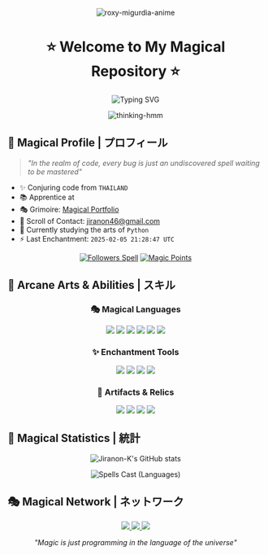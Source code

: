 <div align="center">
  
![roxy-migurdia-anime](https://github.com/user-attachments/assets/7919a10a-b747-483c-b4cd-ed35810125a2)



# ⭐ Welcome to My Magical Repository ⭐

<div align="center">
  <img src="https://readme-typing-svg.demolab.com?font=Fira+Code&pause=1000&color=9D72FF&center=true&vCenter=true&width=435&lines=Aspiring+Magic+Engineer;Innovation+Apprentice;Problem+Solving+Wizard" alt="Typing SVG" />
</div>


![thinking-hmm](https://github.com/user-attachments/assets/9e195bdf-27d7-4355-85dc-d9a97071ebea)




</div>

## 🌟 Magical Profile | プロフィール



> *"In the realm of code, every bug is just an undiscovered spell waiting to be mastered"*

* ✨ Conjuring code from `THAILAND`
* 📚 Apprentice at `                            `
* 🎭 Grimoire: [Magical Portfolio](http://jiranon-k.github.io/)
* 📜 Scroll of Contact: [jiranon46@gmail.com](mailto:jiranon46@gmail.com)
* 🔮 Currently studying the arts of `Python`
* ⚡ Last Enchantment: `2025-02-05 21:28:47 UTC`

<div align="center">
  
[![Followers Spell](https://img.shields.io/github/followers/Jiranon-K?logo=github&style=for-the-badge&color=9D72FF&labelColor=1a1b27)](https://www.github.com/Jiranon-K)
[![Magic Points](https://komarev.com/ghpvc/?username=Jiranon-K&style=for-the-badge&color=9D72FF&label=MAGIC+POINTS)](#)

</div>

## 💫 Arcane Arts & Abilities | スキル

<div align="center">

### 🎭 Magical Languages
<p align="center">
  <img src="https://img.shields.io/badge/C%23-9D72FF?style=for-the-badge&logo=csharp&logoColor=white"/>
  <img src="https://img.shields.io/badge/C++-AA77FF?style=for-the-badge&logo=cplusplus&logoColor=white"/>
  <img src="https://img.shields.io/badge/Java-B57DFF?style=for-the-badge&logo=java&logoColor=white"/>
  <img src="https://img.shields.io/badge/JavaScript-C183FF?style=for-the-badge&logo=javascript&logoColor=white"/>
  <img src="https://img.shields.io/badge/Python-CD89FF?style=for-the-badge&logo=python&logoColor=white"/>
  <img src="https://img.shields.io/badge/Php-CD89FF?style=for-the-badge&logo=php&logoColor=white"/>
</p>

### ✨ Enchantment Tools
<p align="center">
  <img src="https://img.shields.io/badge/HTML5-9D72FF?style=for-the-badge&logo=html5&logoColor=white"/>
  <img src="https://img.shields.io/badge/CSS3-AA77FF?style=for-the-badge&logo=css3&logoColor=white"/>
  <img src="https://img.shields.io/badge/Tailwind-B57DFF?style=for-the-badge&logo=tailwind-css&logoColor=white"/>
  <img src="https://img.shields.io/badge/Bootstrap-C183FF?style=for-the-badge&logo=bootstrap&logoColor=white"/>
</p>

### 🔮 Artifacts & Relics
<p align="center">
  <img src="https://img.shields.io/badge/VS_Code-9D72FF?style=for-the-badge&logo=visual%20studio%20code&logoColor=white"/>
  <img src="https://img.shields.io/badge/Git-AA77FF?style=for-the-badge&logo=git&logoColor=white"/>
  <img src="https://img.shields.io/badge/MySQL-B57DFF?style=for-the-badge&logo=mysql&logoColor=white"/>
  <img src="https://img.shields.io/badge/Figma-C183FF?style=for-the-badge&logo=figma&logoColor=white"/>
</p>

</div>

## 🌌 Magical Statistics | 統計

<div align="center">
  <img src="https://github-readme-stats.vercel.app/api?username=Jiranon-K&show_icons=true&hide=&count_private=true&title_color=9D72FF&text_color=ffffff&icon_color=9D72FF&bg_color=1a1b27&hide_border=true&show_icons=true" alt="Jiranon-K's GitHub stats" />
</div>

<div align="center">
  
![Spells Cast (Languages)](https://github-readme-stats.vercel.app/api/top-langs/?username=Jiranon-K&langs_count=6&layout=compact&count_private=true&title_color=9D72FF&text_color=ffffff&icon_color=9D72FF&bg_color=1a1b27&hide_border=true&v=2)

</div>

## 🎭 Magical Network | ネットワーク

<div align="center">
  <a href="https://discord.com/users/ninelie_x">
    <img src="https://img.shields.io/badge/Discord-9D72FF?style=for-the-badge&logo=discord&logoColor=white"/>
  </a>
  <a href="https://www.github.com/Jiranon-K">
    <img src="https://img.shields.io/badge/GitHub-AA77FF?style=for-the-badge&logo=github&logoColor=white"/>
  </a>
  <a href="https://www.linkedin.com/in/jiranon-k">
    <img src="https://img.shields.io/badge/LinkedIn-B57DFF?style=for-the-badge&logo=linkedin&logoColor=white"/>
  </a>
</div>

<div align="center">

  
  *"Magic is just programming in the language of the universe"*
  
  
</div>



<!-- Enchanted by Jiranon-K on 2025-02-05 21:28:47 UTC -->
